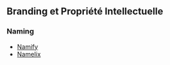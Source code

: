## Branding et Propriété Intellectuelle
### Naming
- [Namify](https://namify.tech/)
- [Namelix](https://namelix.com/)
